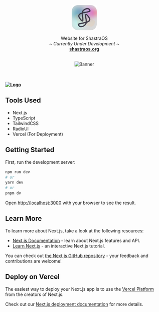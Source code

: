 <p align="center">
   <img width="80" height="80" src="https://raw.githubusercontent.com/ShastraOS/.github/main/profile/assets/round-icon-shastraos.png" alt="Logo">
  <p align="center">
  Website for ShastraOS
    <br />
    <i>~ Currently Under Development ~</i>
    <br />
    <a href="https://shastraos.org"><strong>shastraos.org</strong></a>
    <br />
    <br />
  </p>
</p>

<p align="center">
  <img width="70%" height="70%" src="https://raw.githubusercontent.com/Shastra-OS/site/main/public/screenshots/banner.png" alt="Banner">
</p>
    <br />
    <br />
    <a href="https://gitpod.io/#https://github.com/ShastraOS/site"><strong>
      <img src="https://gitpod.io/button/open-in-gitpod.svg" alt="Logo"></strong>
    </a>
    
## Tools Used
- Next.js
- TypeScript
- TailwindCSS
- RadixUI
- Vercel (For Deployment)

## Getting Started

First, run the development server:

```bash
npm run dev
# or
yarn dev
# or
pnpm dv
```

Open [http://localhost:3000](http://localhost:3000) with your browser to see the result.

## Learn More

To learn more about Next.js, take a look at the following resources:

- [Next.js Documentation](https://nextjs.org/docs) - learn about Next.js features and API.
- [Learn Next.js](https://nextjs.org/learn) - an interactive Next.js tutorial.

You can check out [the Next.js GitHub repository](https://github.com/vercel/next.js/) - your feedback and contributions are welcome!

## Deploy on Vercel

The easiest way to deploy your Next.js app is to use the [Vercel Platform](https://vercel.com/new?utm_medium=default-template&filter=next.js&utm_source=create-next-app&utm_campaign=create-next-app-readme) from the creators of Next.js.

Check out our [Next.js deployment documentation](https://nextjs.org/docs/deployment) for more details.
